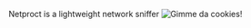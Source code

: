 Netproct is a lightweight network sniffer
![Gimme da cookies!](http://2.bp.blogspot.com/-awil7lgO8l4/UzMRKjc8_WI/AAAAAAAAdHo/5GPnKrNYfcE/s1600/Capture.JPG)

